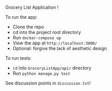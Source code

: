 Grocery List Application !

To run the app:
- Clone the repo
- cd into the project root directory
- Run ```docker-compose up```
- View the app at `http://localhost:3000/`
- Optional: forgive the lack of aesthetic design

To run tests:
- `cd` into ```GroceryListApp/api/``` directory
- Run `python manage.py test`

See discussion points in `discussion.txt`!

